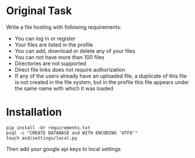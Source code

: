 # Original Task

Write a file hosting with following requirements:

- You can log in or register
- Your files are listed in the profile
- You can add, download or delete any of your files
- You can not have more than 100 files
- Directories are not supported
- Direct file links does not require authorization
- If any of the users already have an uploaded file, a duplicate of this file is not created in the file system, but in the profile this file appears under the same name with which it was loaded

# Installation

    pip install -Ur requirements.txt
    psql -c "CREATE DATABASE asd WITH ENCODING 'UTF8'"
    touch asd/settings/local.py

Then add your google api keys to local settings
